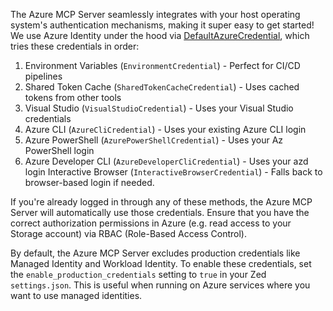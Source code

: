 The Azure MCP Server seamlessly integrates with your host operating system's
authentication mechanisms, making it super easy to get started! We use Azure
Identity under the hood via
[DefaultAzureCredential](https://learn.microsoft.com/dotnet/azure/sdk/authentication/credential-chains?tabs=dac),
which tries these credentials in order:

1. Environment Variables (`EnvironmentCredential`) - Perfect for CI/CD pipelines
1. Shared Token Cache (`SharedTokenCacheCredential`) - Uses cached tokens from
   other tools
1. Visual Studio (`VisualStudioCredential`) - Uses your Visual Studio
   credentials
1. Azure CLI (`AzureCliCredential`) - Uses your existing Azure CLI login
1. Azure PowerShell (`AzurePowerShellCredential`) - Uses your Az PowerShell
   login
1. Azure Developer CLI (`AzureDeveloperCliCredential`) - Uses your azd login
   Interactive Browser (`InteractiveBrowserCredential`) - Falls back to
   browser-based login if needed.

If you're already logged in through any of these methods, the Azure MCP Server
will automatically use those credentials. Ensure that you have the correct
authorization permissions in Azure (e.g. read access to your Storage account)
via RBAC (Role-Based Access Control).

By default, the Azure MCP Server excludes production credentials like Managed
Identity and Workload Identity. To enable these credentials, set the
`enable_production_credentials` setting to `true` in your Zed `settings.json`.
This is useful when running on Azure services where you want to use managed
identities.
